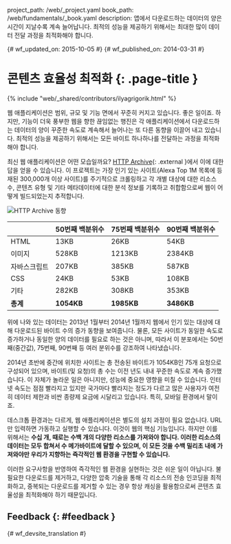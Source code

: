 project_path: /web/_project.yaml book_path: /web/fundamentals/_book.yaml description: 앱에서 다운로드하는 데이터의 양은 시간이 지날수록 계속 늘어납니다. 최적의 성능을 제공하기 위해서는 최대한 많이 데이터 전달 과정을 최적화해야 합니다.

{# wf_updated_on: 2015-10-05 #} {# wf_published_on: 2014-03-31 #}

# 콘텐츠 효율성 최적화 {: .page-title }

{% include "web/_shared/contributors/ilyagrigorik.html" %}

웹 애플리케이션은 범위, 규모 및 기능 면에서 꾸준히 커지고 있습니다. 좋은 일이죠. 하지만, 기능이 더욱 풍부한 웹을 향한 끊임없는 행진은 각 애플리케이션에서 다운로드하는 데이터의 양이 꾸준한 속도로 계속해서 늘어나는 또 다른 동향을 이끌어 내고 있습니다. 최적의 성능을 제공하기 위해서는 모든 바이트 하나하나를 전달하는 과정을 최적화해야 합니다.

최신 웹 애플리케이션은 어떤 모습일까요? [HTTP Archive](http://httparchive.org/){: .external }에서 이에 대한 답을 얻을 수 있습니다. 이 프로젝트는 가장 인기 있는 사이트(Alexa Top 1M 목록에 등재된 300,000개 이상 사이트)를 주기적으로 크롤링하고 각 개별 대상에 대한 리소스 수, 콘텐츠 유형 및 기타 메타데이터에 대한 분석 정보를 기록하고 취합함으로써 웹이 어떻게 빌드되었는지 추적합니다.

<img src="images/http-archive-trends.png"  alt="HTTP Archive 동향" />

<table class="">
  
<colgroup><col span="1"><col span="1"><col span="1"><col span="1"></colgroup>
<thead>
  <tr>
    <th></th>
    <th>50번째 백분위수</th>
    <th>75번째 백분위수</th>
    <th>90번째 백분위수</th>
  </tr>
</thead>
<tr>
  <td data-th="type">HTML</td>
  <td data-th="50%">13KB</td>
  <td data-th="75%">26KB</td>
  <td data-th="90%">54KB</td>
</tr>
<tr>
  <td data-th="type">이미지</td>
  <td data-th="50%">528KB</td>
  <td data-th="75%">1213KB</td>
  <td data-th="90%">2384KB</td>
</tr>
<tr>
  <td data-th="type">자바스크립트</td>
  <td data-th="50%">207KB</td>
  <td data-th="75%">385KB</td>
  <td data-th="90%">587KB</td>
</tr>
<tr>
  <td data-th="type">CSS</td>
  <td data-th="50%">24KB</td>
  <td data-th="75%">53KB</td>
  <td data-th="90%">108KB</td>
</tr>
<tr>
  <td data-th="type">기타</td>
  <td data-th="50%">282KB</td>
  <td data-th="75%">308KB</td>
  <td data-th="90%">353KB</td>
</tr>
<tr>
  <td data-th="type"><strong>총계</strong></td>
  <td data-th="50%"><strong>1054KB</strong></td>
  <td data-th="75%"><strong>1985KB</strong></td>
  <td data-th="90%"><strong>3486KB</strong></td>
</tr>
</table>

위에 나와 있는 데이터는 2013년 1월부터 2014년 1월까지 웹에서 인기 있는 대상에 대해 다운로드된 바이트 수의 증가 동향을 보여줍니다. 물론, 모든 사이트가 동일한 속도로 증가하거나 동일한 양의 데이터를 필요로 하는 것은 아니며, 따라서 이 분포에서는 50번째(중간값), 75번째, 90번째 등 여러 분위수를 강조하여 나타냈습니다.

2014년 초반에 중간에 위치한 사이트는 총 전송된 바이트가 1054KB인 75개 요청으로 구성되어 있으며, 바이트(및 요청)의 총 수는 이전 년도 내내 꾸준한 속도로 계속 증가했습니다. 이 자체가 놀라운 일은 아니지만, 성능에 중요한 영향을 미칠 수 있습니다. 인터넷 속도는 점점 빨라지고 있지만 국가마다 빨라지는 정도가 다르고 많은 사용자가 여전히 데이터 제한과 비싼 종량제 요금에 시달리고 있습니다. 특히, 모바일 환경에서 말이죠.

데스크톱 환경과는 다르게, 웹 애플리케이션은 별도의 설치 과정이 필요 없습니다. URL만 입력하면 가동하고 실행할 수 있습니다. 이것이 웹의 핵심 기능입니다. 하지만 이를 위해서는 **수십 개, 때로는 수백 개의 다양한 리소스를 가져와야 합니다. 이러한 리소스의 데이터는 모두 합쳐서 수 메가바이트에 달할 수 있으며, 이 모든 것을 수백 밀리초 내에 가져와야만 우리가 지향하는 즉각적인 웹 환경을 구현할 수 있습니다.**

이러한 요구사항을 반영하여 즉각적인 웹 환경을 실현하는 것은 쉬운 일이 아닙니다. 불필요한 다운로드를 제거하고, 다양한 압축 기술을 통해 각 리소스의 전송 인코딩을 최적화하고, 중복되는 다운로드를 제거할 수 있는 경우 항상 캐싱을 활용함으로써 콘텐츠 효율성을 최적화해야 하기 때문입니다.

## Feedback {: #feedback }

{# wf_devsite_translation #}